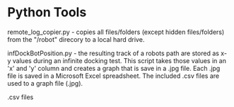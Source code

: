 # Python Tools
remote_log_copier.py - copies all files/folders (except hidden files/folders) from the "/robot" direcory to a local hard drive.

infDockBotPosition.py - the resulting track of a robots path are stored as x-y values during an infinite docking test. This script takes those values in an 'x' and 'y' column and creates a graph that is save in a .jpg file. Each .jpg file is saved in a Microsoft Excel spreadsheet.
The included .csv files are used to a graph file (.jpg).

.csv files

